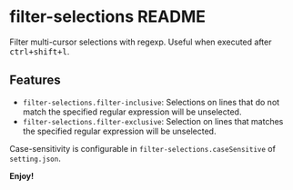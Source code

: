 # filter-selections README

Filter multi-cursor selections with regexp. Useful when executed after <kbd>ctrl+shift+l</kbd>.

## Features

+ `filter-selections.filter-inclusive`: Selections on lines that do not match the specified regular expression will be unselected.
+ `filter-selections.filter-exclusive`: Selection on lines that matches the specified regular expression will be unselected.

Case-sensitivity is configurable in `filter-selections.caseSensitive` of `setting.json`.

**Enjoy!**
